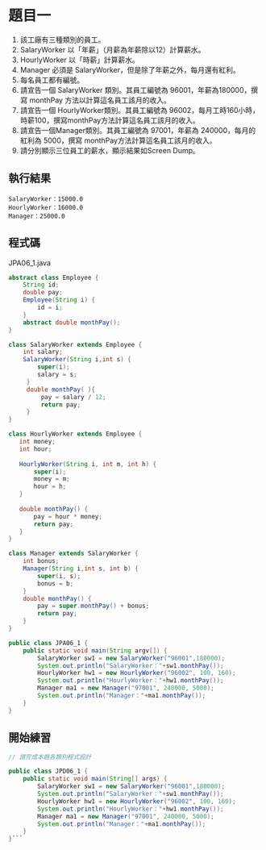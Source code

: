 # 題目一

1. 該工廠有三種類別的員工。
2. SalaryWorker 以「年薪」（月薪為年薪除以12）計算薪水。
3. HourlyWorker 以「時薪」計算薪水。
4. Manager 必須是 SalaryWorker，但是除了年薪之外，每月還有紅利。
5. 每名員工都有編號。
6. 請宣告一個 SalaryWorker 類別。其員工編號為 96001，年薪為180000，撰寫 monthPay 方法以計算這名員工該月的收入。
7. 請宣告一個 HourlyWorker類別。其員工編號為 96002，每月工時160小時，時薪100，撰寫monthPay方法計算這名員工該月的收入。
8. 請宣告一個Manager類別。其員工編號為 97001，年薪為 240000，每月的紅利為 5000，撰寫 monthPay方法計算這名員工該月的收入。
9. 請分別顯示三位員工的薪水，顯示結果如Screen Dump。

## 執行結果

```
SalaryWorker：15000.0
HourlyWorker：16000.0
Manager：25000.0
```

## 程式碼

JPA06_1.java

```java
abstract class Employee {
    String id;
    double pay;
    Employee(String i) {
        id = i;
    }
    abstract double monthPay();
}

class SalaryWorker extends Employee {
    int salary;
    SalaryWorker(String i,int s) {
        super(i);
        salary = s;
     }
     double monthPay( ){
         pay = salary / 12;
         return pay;
     }
}

class HourlyWorker extends Employee {
   int money;
   int hour;
 
   HourlyWorker(String i, int m, int h) {
       super(i);
       money = m;
       hour = h;
   }
 
   double monthPay() {
       pay = hour * money;
       return pay;
   }
}

class Manager extends SalaryWorker {
    int bonus;
    Manager(String i,int s, int b) {
        super(i, s);
        bonus = b;
    }
    double monthPay() {
        pay = super.monthPay() + bonus;
        return pay;
    }
}

public class JPA06_1 {
    public static void main(String argv[]) {
        SalaryWorker sw1 = new SalaryWorker("96001",180000);
        System.out.println("SalaryWorker："+sw1.monthPay());
        HourlyWorker hw1 = new HourlyWorker("96002", 100, 160);
        System.out.println("HourlyWorker："+hw1.monthPay());
        Manager ma1 = new Manager("97001", 240000, 5000);
        System.out.println("Manager："+ma1.monthPay());
    }
}
```

## 開始練習

```java
// 請完成本題各類別程式設計

public class JPD06_1 {
    public static void main(String[] args) {
        SalaryWorker sw1 = new SalaryWorker("96001",180000);
        System.out.println("SalaryWorker："+sw1.monthPay());
        HourlyWorker hw1 = new HourlyWorker("96002", 100, 160);
        System.out.println("HourlyWorker："+hw1.monthPay());
        Manager ma1 = new Manager("97001", 240000, 5000);
        System.out.println("Manager："+ma1.monthPay());
    }
}```
